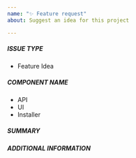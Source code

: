 ```yaml
---
name: "✨ Feature request"
about: Suggest an idea for this project

---
```


##### ISSUE TYPE
 - Feature Idea

##### COMPONENT NAME
<!-- Pick the area of AWX for this issue, you can have multiple, delete the rest: -->
 - API
 - UI
 - Installer

##### SUMMARY
<!-- Briefly describe the problem or desired enhancement. -->

##### ADDITIONAL INFORMATION

<!-- Include any links to sosreport, database dumps, screenshots or other
information. -->
